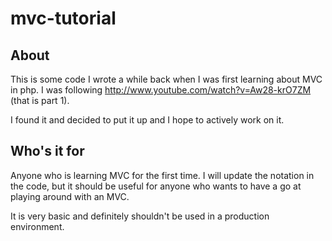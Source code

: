 mvc-tutorial
==========

## About

This is some code I wrote a while back when I was first learning about MVC in php. I was following http://www.youtube.com/watch?v=Aw28-krO7ZM (that is part 1). 

I found it and decided to put it up and I hope to actively work on it. 

## Who's it for

Anyone who is learning MVC for the first time. I will update the notation in the code, but it should be useful for anyone who wants to have a go at playing around with an MVC. 

It is very basic and definitely shouldn't be used in a production environment.